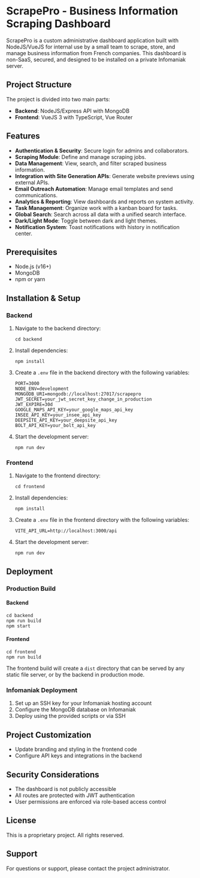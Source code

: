 # ScrapePro - Business Information Scraping Dashboard

ScrapePro is a custom administrative dashboard application built with NodeJS/VueJS for internal use by a small team to scrape, store, and manage business information from French companies. This dashboard is non-SaaS, secured, and designed to be installed on a private Infomaniak server.

## Project Structure

The project is divided into two main parts:

- **Backend**: NodeJS/Express API with MongoDB
- **Frontend**: VueJS 3 with TypeScript, Vue Router

## Features

- **Authentication & Security**: Secure login for admins and collaborators.
- **Scraping Module**: Define and manage scraping jobs.
- **Data Management**: View, search, and filter scraped business information.
- **Integration with Site Generation APIs**: Generate website previews using external APIs.
- **Email Outreach Automation**: Manage email templates and send communications.
- **Analytics & Reporting**: View dashboards and reports on system activity.
- **Task Management**: Organize work with a kanban board for tasks.
- **Global Search**: Search across all data with a unified search interface.
- **Dark/Light Mode**: Toggle between dark and light themes.
- **Notification System**: Toast notifications with history in notification center.

## Prerequisites

- Node.js (v16+)
- MongoDB
- npm or yarn

## Installation & Setup

### Backend

1. Navigate to the backend directory:

   ```
   cd backend
   ```

2. Install dependencies:

   ```
   npm install
   ```

3. Create a `.env` file in the backend directory with the following variables:

   ```
   PORT=3000
   NODE_ENV=development
   MONGODB_URI=mongodb://localhost:27017/scrapepro
   JWT_SECRET=your_jwt_secret_key_change_in_production
   JWT_EXPIRE=30d
   GOOGLE_MAPS_API_KEY=your_google_maps_api_key
   INSEE_API_KEY=your_insee_api_key
   DEEPSITE_API_KEY=your_deepsite_api_key
   BOLT_API_KEY=your_bolt_api_key
   ```

4. Start the development server:
   ```
   npm run dev
   ```

### Frontend

1. Navigate to the frontend directory:

   ```
   cd frontend
   ```

2. Install dependencies:

   ```
   npm install
   ```

3. Create a `.env` file in the frontend directory with the following variables:

   ```
   VITE_API_URL=http://localhost:3000/api
   ```

4. Start the development server:
   ```
   npm run dev
   ```

## Deployment

### Production Build

#### Backend

```
cd backend
npm run build
npm start
```

#### Frontend

```
cd frontend
npm run build
```

The frontend build will create a `dist` directory that can be served by any static file server, or by the backend in production mode.

### Infomaniak Deployment

1. Set up an SSH key for your Infomaniak hosting account
2. Configure the MongoDB database on Infomaniak
3. Deploy using the provided scripts or via SSH

## Project Customization

- Update branding and styling in the frontend code
- Configure API keys and integrations in the backend

## Security Considerations

- The dashboard is not publicly accessible
- All routes are protected with JWT authentication
- User permissions are enforced via role-based access control

## License

This is a proprietary project. All rights reserved.

## Support

For questions or support, please contact the project administrator.
